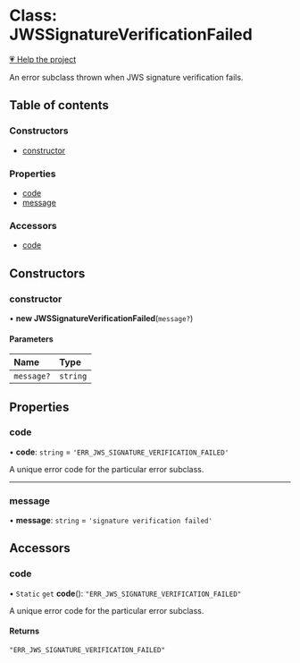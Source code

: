 # Class: JWSSignatureVerificationFailed

[💗 Help the project](https://github.com/sponsors/panva)

An error subclass thrown when JWS signature verification fails.

## Table of contents

### Constructors

- [constructor](util_errors.JWSSignatureVerificationFailed.md#constructor)

### Properties

- [code](util_errors.JWSSignatureVerificationFailed.md#code)
- [message](util_errors.JWSSignatureVerificationFailed.md#message)

### Accessors

- [code](util_errors.JWSSignatureVerificationFailed.md#code-1)

## Constructors

### constructor

• **new JWSSignatureVerificationFailed**(`message?`)

#### Parameters

| Name | Type |
| :------ | :------ |
| `message?` | `string` |

## Properties

### code

• **code**: `string` = `'ERR_JWS_SIGNATURE_VERIFICATION_FAILED'`

A unique error code for the particular error subclass.

___

### message

• **message**: `string` = `'signature verification failed'`

## Accessors

### code

• `Static` `get` **code**(): ``"ERR_JWS_SIGNATURE_VERIFICATION_FAILED"``

A unique error code for the particular error subclass.

#### Returns

``"ERR_JWS_SIGNATURE_VERIFICATION_FAILED"``
